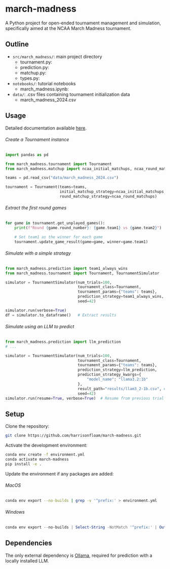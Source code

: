 # march-madness

A Python project for open-ended tournament management and simulation, specifically aimed at the NCAA March Madness tournament.

## Outline

- `src/march_madness/`: main project directory
  - tournament.py: 
  - prediction.py: 
  - matchup.py: 
  - types.py: 
- `notebooks/`: tutorial notebooks
  - march_madness.ipynb: 
- `data/`: .csv files containing tournament initialization data
  - march_madness_2024.csv

## Usage

Detailed documentation available [here](https://github.com/harrisonfloam/march-madness/tree/main/src/march_madness).

###### Create a Tournament instance
```python
import pandas as pd

from march_madness.tournament import Tournament
from march_madness.matchup import ncaa_initial_matchups, ncaa_round_matchups

teams = pd.read_csv("data/march_madness_2024.csv")

tournament = Tournament(teams=teams, 
                        initial_matchup_strategy=ncaa_initial_matchups, 
                        round_matchup_strategy=ncaa_round_matchups)
```

###### Extract the first round games
```python
for game in tournament.get_unplayed_games():
    print(f"Round {game.round_number}: {game.team1} vs {game.team2}")

    # Set team1 as the winner for each game
    tournament.update_game_result(game=game, winner=game.team1)
```

###### Simulate with a simple strategy
```python
from march_madness.prediction import team1_always_wins
from march_madness.tournament import Tournament, TournamentSimulator

simulator = TournamentSimulator(num_trials=100,
                                tournament_class=Tournament,
                                tournament_params={"teams": teams},
                                prediction_strategy=team1_always_wins,
                                seed=42)

simulator.run(verbose=True)
df = simulator.to_dataframe()   # Extract results
```

###### Simulate using an LLM to predict
```python
from march_madness.prediction import llm_prediction
# ...

simulator = TournamentSimulator(num_trials=100,
                                tournament_class=Tournament,
                                tournament_params={"teams": teams},
                                prediction_strategy=llm_prediction,
                                prediction_strategy_kwargs={
                                    "model_name": "llama3.2:1b"
                                },
                                result_path="results/llam3_2-1b.csv", # Add a cache directory
                                seed=42)
simulator.run(resume=True, verbose=True)  # Resume from previous trial
```

## Setup

Clone the repository:
```bash
git clone https://github.com/harrisonfloam/march-madness.git
```

Activate the development environment:
```bash
conda env create -f environment.yml
conda activate march-madness
pip install -e .
```

Update the environment if any packages are added:

###### MacOS
```bash
conda env export --no-builds | grep -v '^prefix:' > environment.yml
```

###### Windows
```powershell
conda env export --no-builds | Select-String -NotMatch '^prefix:' | Out-File -Encoding utf8 environment.yml
```

## Dependencies

The only external dependency is [Ollama](https://ollama.com/download/windows), required for prediction with a locally installed LLM.